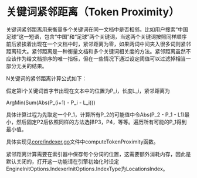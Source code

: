 关键词紧邻距离（Token Proximity）
===

关键词紧邻距离用来衡量多个关键词在同一文档中是否相邻。比如用户搜索“中国足球”这一短语，包含“中国”和“足球”两个关键词，当这两个关键词按照同样顺序前后紧挨着出现在一个文档中时，紧邻距离为零，如果两词中间夹入很多词则紧邻距离较大。紧邻距离是一种衡量文档和多个关键词相关度的方法。紧邻距离虽然不应该作为给文档排序的唯一指标，但在一些情况下通过设定阈值可以过滤掉相当一部分无关的结果。

N关键词的紧邻距离计算公式如下：

假定第i个关键词首字节出现在文本中的位置为P_i，长度L_i，紧邻距离为

  ArgMin(Sum(Abs(P_(i+1) - P_i - L_i)))

具体计算过程为先取定一个P_1，计算所有P_2的可能值中令Abs(P_2 - P_1 - L1)最小，然后固定P2后依照同样的方法选择P3，P4，等等。遍历所有可能的P_1得到最小值。

具体实现见[core/indexer.go](/core/indexer.go)文件中computeTokenProximity函数。

紧邻距离计算需要在索引器中保存每个分词的位置，这需要额外消耗内存，因此是默认关闭的，打开这一功能请在引擎初始化时设定 EngineInitOptions.IndexerInitOptions.IndexType为LocationsIndex。
